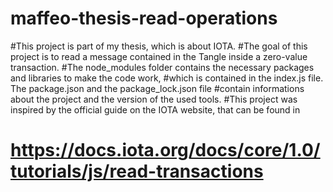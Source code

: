 # maffeo-thesis-read-operations

#This project is part of my thesis, which is about IOTA.
#The goal of this project is to read a message contained in the Tangle inside a zero-value transaction.
#The node_modules folder contains the necessary packages and libraries to make the code work,
#which is contained in the index.js file. The package.json and the package_lock.json file
#contain informations about the project and the version of the used tools.
#This project was inspired by the official guide on the IOTA website, that can be found in
# https://docs.iota.org/docs/core/1.0/tutorials/js/read-transactions
